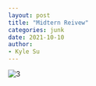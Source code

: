 ```yaml
---
layout: post
title: "Midtern Reivew"
categories: junk
date: 2021-10-10
author:
- Kyle Su
---
```




![3](https://github.com/Kyle7914/2021Fall-studio/blob/master/assets/%E5%B1%8F%E5%B9%95%E5%BF%AB%E7%85%A7%202021-10-21%20%E4%B8%8B%E5%8D%885.37.42.png?raw=true)
